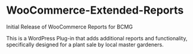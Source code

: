 # WooCommerce-Extended-Reports
Initial Release of WooCommerce Reports for BCMG

This is a WordPress Plug-in that adds additional reports and functionality, specifically designed for a plant sale by local master gardeners.
